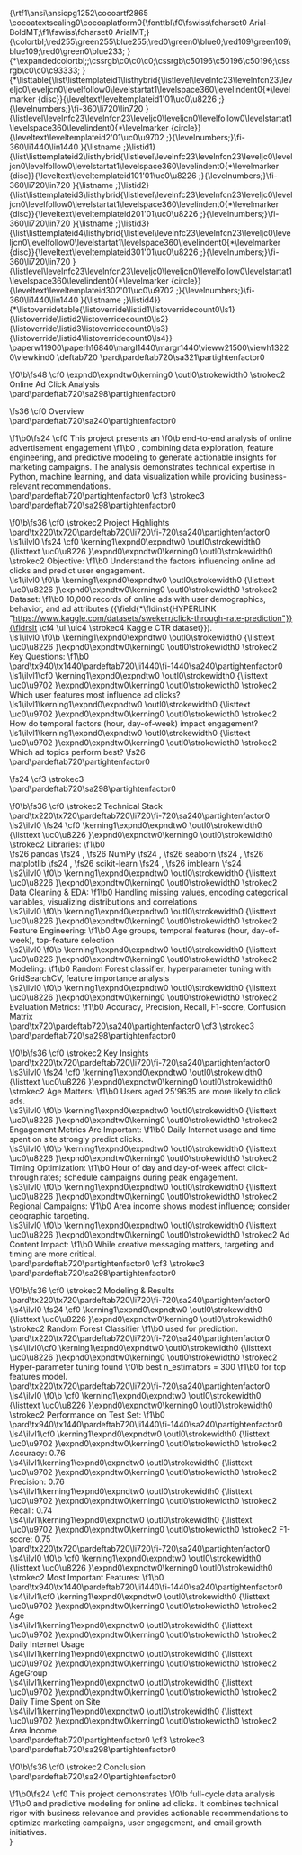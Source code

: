 {\rtf1\ansi\ansicpg1252\cocoartf2865
\cocoatextscaling0\cocoaplatform0{\fonttbl\f0\fswiss\fcharset0 Arial-BoldMT;\f1\fswiss\fcharset0 ArialMT;}
{\colortbl;\red255\green255\blue255;\red0\green0\blue0;\red109\green109\blue109;\red0\green0\blue233;
}
{\*\expandedcolortbl;;\cssrgb\c0\c0\c0;\cssrgb\c50196\c50196\c50196;\cssrgb\c0\c0\c93333;
}
{\*\listtable{\list\listtemplateid1\listhybrid{\listlevel\levelnfc23\levelnfcn23\leveljc0\leveljcn0\levelfollow0\levelstartat1\levelspace360\levelindent0{\*\levelmarker \{disc\}}{\leveltext\leveltemplateid1\'01\uc0\u8226 ;}{\levelnumbers;}\fi-360\li720\lin720 }{\listlevel\levelnfc23\levelnfcn23\leveljc0\leveljcn0\levelfollow0\levelstartat1\levelspace360\levelindent0{\*\levelmarker \{circle\}}{\leveltext\leveltemplateid2\'01\uc0\u9702 ;}{\levelnumbers;}\fi-360\li1440\lin1440 }{\listname ;}\listid1}
{\list\listtemplateid2\listhybrid{\listlevel\levelnfc23\levelnfcn23\leveljc0\leveljcn0\levelfollow0\levelstartat1\levelspace360\levelindent0{\*\levelmarker \{disc\}}{\leveltext\leveltemplateid101\'01\uc0\u8226 ;}{\levelnumbers;}\fi-360\li720\lin720 }{\listname ;}\listid2}
{\list\listtemplateid3\listhybrid{\listlevel\levelnfc23\levelnfcn23\leveljc0\leveljcn0\levelfollow0\levelstartat1\levelspace360\levelindent0{\*\levelmarker \{disc\}}{\leveltext\leveltemplateid201\'01\uc0\u8226 ;}{\levelnumbers;}\fi-360\li720\lin720 }{\listname ;}\listid3}
{\list\listtemplateid4\listhybrid{\listlevel\levelnfc23\levelnfcn23\leveljc0\leveljcn0\levelfollow0\levelstartat1\levelspace360\levelindent0{\*\levelmarker \{disc\}}{\leveltext\leveltemplateid301\'01\uc0\u8226 ;}{\levelnumbers;}\fi-360\li720\lin720 }{\listlevel\levelnfc23\levelnfcn23\leveljc0\leveljcn0\levelfollow0\levelstartat1\levelspace360\levelindent0{\*\levelmarker \{circle\}}{\leveltext\leveltemplateid302\'01\uc0\u9702 ;}{\levelnumbers;}\fi-360\li1440\lin1440 }{\listname ;}\listid4}}
{\*\listoverridetable{\listoverride\listid1\listoverridecount0\ls1}{\listoverride\listid2\listoverridecount0\ls2}{\listoverride\listid3\listoverridecount0\ls3}{\listoverride\listid4\listoverridecount0\ls4}}
\paperw11900\paperh16840\margl1440\margr1440\vieww21500\viewh13220\viewkind0
\deftab720
\pard\pardeftab720\sa321\partightenfactor0

\f0\b\fs48 \cf0 \expnd0\expndtw0\kerning0
\outl0\strokewidth0 \strokec2 Online Ad Click Analysis\
\pard\pardeftab720\sa298\partightenfactor0

\fs36 \cf0 Overview\
\pard\pardeftab720\sa240\partightenfactor0

\f1\b0\fs24 \cf0 This project presents an 
\f0\b end-to-end analysis of online advertisement engagement
\f1\b0 , combining data exploration, feature engineering, and predictive modeling to generate actionable insights for marketing campaigns. The analysis demonstrates technical expertise in Python, machine learning, and data visualization while providing business-relevant recommendations.\
\pard\pardeftab720\partightenfactor0
\cf3 \strokec3 \
\pard\pardeftab720\sa298\partightenfactor0

\f0\b\fs36 \cf0 \strokec2 Project Highlights\
\pard\tx220\tx720\pardeftab720\li720\fi-720\sa240\partightenfactor0
\ls1\ilvl0
\fs24 \cf0 \kerning1\expnd0\expndtw0 \outl0\strokewidth0 {\listtext	\uc0\u8226 	}\expnd0\expndtw0\kerning0
\outl0\strokewidth0 \strokec2 Objective:
\f1\b0  Understand the factors influencing online ad clicks and predict user engagement.\
\ls1\ilvl0
\f0\b \kerning1\expnd0\expndtw0 \outl0\strokewidth0 {\listtext	\uc0\u8226 	}\expnd0\expndtw0\kerning0
\outl0\strokewidth0 \strokec2 Dataset:
\f1\b0  10,000 records of online ads with user demographics, behavior, and ad attributes ({\field{\*\fldinst{HYPERLINK "https://www.kaggle.com/datasets/swekerr/click-through-rate-prediction"}}{\fldrslt \cf4 \ul \ulc4 \strokec4 Kaggle CTR dataset}}).\
\ls1\ilvl0
\f0\b \kerning1\expnd0\expndtw0 \outl0\strokewidth0 {\listtext	\uc0\u8226 	}\expnd0\expndtw0\kerning0
\outl0\strokewidth0 \strokec2 Key Questions:
\f1\b0 \
\pard\tx940\tx1440\pardeftab720\li1440\fi-1440\sa240\partightenfactor0
\ls1\ilvl1\cf0 \kerning1\expnd0\expndtw0 \outl0\strokewidth0 {\listtext	\uc0\u9702 	}\expnd0\expndtw0\kerning0
\outl0\strokewidth0 \strokec2 Which user features most influence ad clicks?\
\ls1\ilvl1\kerning1\expnd0\expndtw0 \outl0\strokewidth0 {\listtext	\uc0\u9702 	}\expnd0\expndtw0\kerning0
\outl0\strokewidth0 \strokec2 How do temporal factors (hour, day-of-week) impact engagement?\
\ls1\ilvl1\kerning1\expnd0\expndtw0 \outl0\strokewidth0 {\listtext	\uc0\u9702 	}\expnd0\expndtw0\kerning0
\outl0\strokewidth0 \strokec2 Which ad topics perform best?
\fs26 \
\pard\pardeftab720\partightenfactor0

\fs24 \cf3 \strokec3 \
\pard\pardeftab720\sa298\partightenfactor0

\f0\b\fs36 \cf0 \strokec2 Technical Stack\
\pard\tx220\tx720\pardeftab720\li720\fi-720\sa240\partightenfactor0
\ls2\ilvl0
\fs24 \cf0 \kerning1\expnd0\expndtw0 \outl0\strokewidth0 {\listtext	\uc0\u8226 	}\expnd0\expndtw0\kerning0
\outl0\strokewidth0 \strokec2 Libraries:
\f1\b0  
\fs26 pandas
\fs24 , 
\fs26 NumPy
\fs24 , 
\fs26 seaborn
\fs24 , 
\fs26 matplotlib
\fs24 , 
\fs26 scikit-learn
\fs24 , 
\fs26 imblearn
\fs24 \
\ls2\ilvl0
\f0\b \kerning1\expnd0\expndtw0 \outl0\strokewidth0 {\listtext	\uc0\u8226 	}\expnd0\expndtw0\kerning0
\outl0\strokewidth0 \strokec2 Data Cleaning & EDA:
\f1\b0  Handling missing values, encoding categorical variables, visualizing distributions and correlations\
\ls2\ilvl0
\f0\b \kerning1\expnd0\expndtw0 \outl0\strokewidth0 {\listtext	\uc0\u8226 	}\expnd0\expndtw0\kerning0
\outl0\strokewidth0 \strokec2 Feature Engineering:
\f1\b0  Age groups, temporal features (hour, day-of-week), top-feature selection\
\ls2\ilvl0
\f0\b \kerning1\expnd0\expndtw0 \outl0\strokewidth0 {\listtext	\uc0\u8226 	}\expnd0\expndtw0\kerning0
\outl0\strokewidth0 \strokec2 Modeling:
\f1\b0  Random Forest classifier, hyperparameter tuning with GridSearchCV, feature importance analysis\
\ls2\ilvl0
\f0\b \kerning1\expnd0\expndtw0 \outl0\strokewidth0 {\listtext	\uc0\u8226 	}\expnd0\expndtw0\kerning0
\outl0\strokewidth0 \strokec2 Evaluation Metrics:
\f1\b0  Accuracy, Precision, Recall, F1-score, Confusion Matrix\
\pard\tx720\pardeftab720\sa240\partightenfactor0
\cf3 \strokec3 \
\pard\pardeftab720\sa298\partightenfactor0

\f0\b\fs36 \cf0 \strokec2 Key Insights\
\pard\tx220\tx720\pardeftab720\li720\fi-720\sa240\partightenfactor0
\ls3\ilvl0
\fs24 \cf0 \kerning1\expnd0\expndtw0 \outl0\strokewidth0 {\listtext	\uc0\u8226 	}\expnd0\expndtw0\kerning0
\outl0\strokewidth0 \strokec2 Age Matters:
\f1\b0  Users aged 25\'9635 are more likely to click ads.\
\ls3\ilvl0
\f0\b \kerning1\expnd0\expndtw0 \outl0\strokewidth0 {\listtext	\uc0\u8226 	}\expnd0\expndtw0\kerning0
\outl0\strokewidth0 \strokec2 Engagement Metrics Are Important:
\f1\b0  Daily Internet usage and time spent on site strongly predict clicks.\
\ls3\ilvl0
\f0\b \kerning1\expnd0\expndtw0 \outl0\strokewidth0 {\listtext	\uc0\u8226 	}\expnd0\expndtw0\kerning0
\outl0\strokewidth0 \strokec2 Timing Optimization:
\f1\b0  Hour of day and day-of-week affect click-through rates; schedule campaigns during peak engagement.\
\ls3\ilvl0
\f0\b \kerning1\expnd0\expndtw0 \outl0\strokewidth0 {\listtext	\uc0\u8226 	}\expnd0\expndtw0\kerning0
\outl0\strokewidth0 \strokec2 Regional Campaigns:
\f1\b0  Area income shows modest influence; consider geographic targeting.\
\ls3\ilvl0
\f0\b \kerning1\expnd0\expndtw0 \outl0\strokewidth0 {\listtext	\uc0\u8226 	}\expnd0\expndtw0\kerning0
\outl0\strokewidth0 \strokec2 Ad Content Impact:
\f1\b0  While creative messaging matters, targeting and timing are more critical.\
\pard\pardeftab720\partightenfactor0
\cf3 \strokec3 \
\pard\pardeftab720\sa298\partightenfactor0

\f0\b\fs36 \cf0 \strokec2 Modeling & Results\
\pard\tx220\tx720\pardeftab720\li720\fi-720\sa240\partightenfactor0
\ls4\ilvl0
\fs24 \cf0 \kerning1\expnd0\expndtw0 \outl0\strokewidth0 {\listtext	\uc0\u8226 	}\expnd0\expndtw0\kerning0
\outl0\strokewidth0 \strokec2 Random Forest Classifier
\f1\b0  used for prediction.\
\pard\tx220\tx720\pardeftab720\li720\fi-720\sa240\partightenfactor0
\ls4\ilvl0\cf0 \kerning1\expnd0\expndtw0 \outl0\strokewidth0 {\listtext	\uc0\u8226 	}\expnd0\expndtw0\kerning0
\outl0\strokewidth0 \strokec2 Hyper-parameter tuning found 
\f0\b best n_estimators = 300
\f1\b0  for top features model.\
\pard\tx220\tx720\pardeftab720\li720\fi-720\sa240\partightenfactor0
\ls4\ilvl0
\f0\b \cf0 \kerning1\expnd0\expndtw0 \outl0\strokewidth0 {\listtext	\uc0\u8226 	}\expnd0\expndtw0\kerning0
\outl0\strokewidth0 \strokec2 Performance on Test Set:
\f1\b0 \
\pard\tx940\tx1440\pardeftab720\li1440\fi-1440\sa240\partightenfactor0
\ls4\ilvl1\cf0 \kerning1\expnd0\expndtw0 \outl0\strokewidth0 {\listtext	\uc0\u9702 	}\expnd0\expndtw0\kerning0
\outl0\strokewidth0 \strokec2 Accuracy: 0.76\
\ls4\ilvl1\kerning1\expnd0\expndtw0 \outl0\strokewidth0 {\listtext	\uc0\u9702 	}\expnd0\expndtw0\kerning0
\outl0\strokewidth0 \strokec2 Precision: 0.76\
\ls4\ilvl1\kerning1\expnd0\expndtw0 \outl0\strokewidth0 {\listtext	\uc0\u9702 	}\expnd0\expndtw0\kerning0
\outl0\strokewidth0 \strokec2 Recall: 0.74\
\ls4\ilvl1\kerning1\expnd0\expndtw0 \outl0\strokewidth0 {\listtext	\uc0\u9702 	}\expnd0\expndtw0\kerning0
\outl0\strokewidth0 \strokec2 F1-score: 0.75\
\pard\tx220\tx720\pardeftab720\li720\fi-720\sa240\partightenfactor0
\ls4\ilvl0
\f0\b \cf0 \kerning1\expnd0\expndtw0 \outl0\strokewidth0 {\listtext	\uc0\u8226 	}\expnd0\expndtw0\kerning0
\outl0\strokewidth0 \strokec2 Most Important Features:
\f1\b0 \
\pard\tx940\tx1440\pardeftab720\li1440\fi-1440\sa240\partightenfactor0
\ls4\ilvl1\cf0 \kerning1\expnd0\expndtw0 \outl0\strokewidth0 {\listtext	\uc0\u9702 	}\expnd0\expndtw0\kerning0
\outl0\strokewidth0 \strokec2 Age\
\ls4\ilvl1\kerning1\expnd0\expndtw0 \outl0\strokewidth0 {\listtext	\uc0\u9702 	}\expnd0\expndtw0\kerning0
\outl0\strokewidth0 \strokec2 Daily Internet Usage\
\ls4\ilvl1\kerning1\expnd0\expndtw0 \outl0\strokewidth0 {\listtext	\uc0\u9702 	}\expnd0\expndtw0\kerning0
\outl0\strokewidth0 \strokec2 AgeGroup\
\ls4\ilvl1\kerning1\expnd0\expndtw0 \outl0\strokewidth0 {\listtext	\uc0\u9702 	}\expnd0\expndtw0\kerning0
\outl0\strokewidth0 \strokec2 Daily Time Spent on Site\
\ls4\ilvl1\kerning1\expnd0\expndtw0 \outl0\strokewidth0 {\listtext	\uc0\u9702 	}\expnd0\expndtw0\kerning0
\outl0\strokewidth0 \strokec2 Area Income\
\pard\pardeftab720\partightenfactor0
\cf3 \strokec3 \
\pard\pardeftab720\sa298\partightenfactor0

\f0\b\fs36 \cf0 \strokec2 Conclusion\
\pard\pardeftab720\sa240\partightenfactor0

\f1\b0\fs24 \cf0 This project demonstrates 
\f0\b full-cycle data analysis
\f1\b0  and predictive modeling for online ad clicks. It combines technical rigor with business relevance and provides actionable recommendations to optimize marketing campaigns, user engagement, and email growth initiatives.\
}